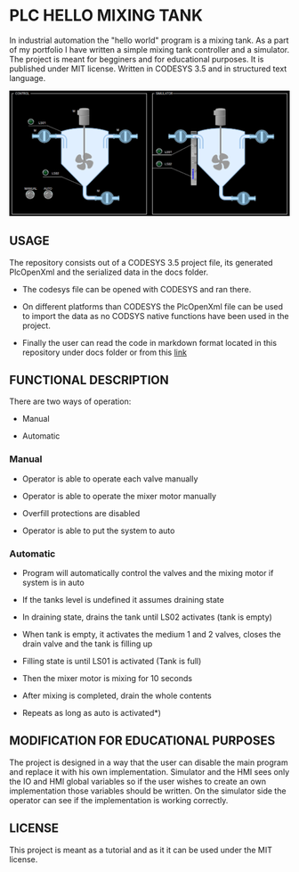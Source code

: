 # PLC HELLO MIXING TANK

In industrial automation the "hello world" program is a mixing tank. As a part of my portfolio I have written a simple mixing tank controller and a simulator. The project is meant for begginers and for educational purposes. It is published under MIT license. Written in CODESYS 3.5 and in structured text language.

![Screenshot of the programs HMI](screenshot.png)

## USAGE

The repository consists out of a CODESYS 3.5 project file, its generated PlcOpenXml and the serialized data in the docs folder.

* The codesys file can be opened with CODESYS and ran there.

* On different platforms than CODESYS the PlcOpenXml file can be used to import the data as no CODSYS native functions have been used in the project.

* Finally the user can read the code in markdown format located in this repository under docs folder or from this [link](docs/index_st.md)

## FUNCTIONAL DESCRIPTION

There are two ways of operation:

* Manual

* Automatic

### Manual

* Operator is able to operate each valve manually

* Operator is able to operate the mixer motor manually

* Overfill protections are disabled

* Operator is able to put the system to auto

### Automatic

* Program will automatically control the valves and the mixing motor if system is in auto

* If the tanks level is undefined it assumes draining state

* In draining state, drains the tank until LS02 activates (tank is empty)

* When tank is empty, it activates the medium 1 and 2 valves, closes the drain valve and the tank is filling up

* Filling state is until LS01 is activated (Tank is full)

* Then the mixer motor is mixing for 10 seconds

* After mixing is completed, drain the whole contents

* Repeats as long as auto is activated*)

## MODIFICATION FOR EDUCATIONAL PURPOSES

The project is designed in a way that the user can disable the main program and replace it with his own implementation. Simulator and the HMI sees only the IO and HMI global variables so if the user wishes to create an own implementation those variables should be written. On the simulator side the operator can see if the implementation is working correctly.

## LICENSE

This project is meant as a tutorial and as it it can be used under the MIT license.
